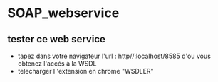 # SOAP_webservice
<h2>tester ce web service</h2>
<ul>
<li>tapez dans votre navigateur l'url :
http//:localhost/8585
d'ou vous obtenez l'accés à la WSDL </li>
<li> telecharger l 'extension en chrome  "WSDLER"</li>
</ul>

